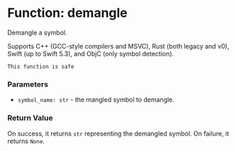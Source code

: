 # Function: demangle

Demangle a symbol.

Supports C++ (GCC-style compilers and MSVC), Rust (both legacy and v0), Swift (up to Swift 5.3), and ObjC (only symbol detection).

```admonish success title=""
This function is safe
```

### Parameters
- `symbol_name: str` - the mangled symbol to demangle.

### Return Value
On success, it returns `str` representing the demangled symbol. On failure, it returns `None`.
